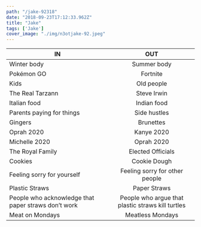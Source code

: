 ```yaml
---
path: "/jake-92318"
date: "2018-09-23T17:12:33.962Z"
title: "Jake"
tags: ['Jake']
cover_image: "./img/n3otjake-92.jpeg"
---
```


| IN            | OUT           | 
| ------------- |:-------------:| 
Winter body | Summer body
Pokémon GO | Fortnite
Kids | Old people
The Real Tarzann | Steve Irwin
Italian food | Indian food
Parents paying for things | Side hustles
Gingers | Brunettes
Oprah 2020 | Kanye 2020
Michelle 2020 | Oprah 2020
The Royal Family | Elected Officials
Cookies | Cookie Dough
Feeling sorry for yourself | Feeling sorry for other people
Plastic Straws | Paper Straws
People who acknowledge that paper straws don’t work | People who argue that plastic straws kill turtles
Meat on Mondays | Meatless Mondays